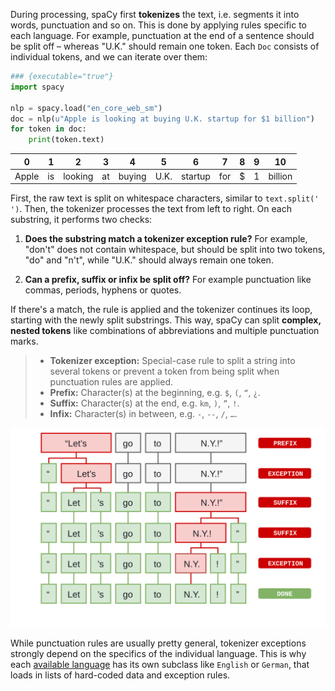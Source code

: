 During processing, spaCy first **tokenizes** the text, i.e. segments it into
words, punctuation and so on. This is done by applying rules specific to each
language. For example, punctuation at the end of a sentence should be split off
– whereas "U.K." should remain one token. Each `Doc` consists of individual
tokens, and we can iterate over them:

```python
### {executable="true"}
import spacy

nlp = spacy.load("en_core_web_sm")
doc = nlp(u"Apple is looking at buying U.K. startup for $1 billion")
for token in doc:
    print(token.text)
```

|   0   |  1  |    2    |  3  |   4    |  5   |    6    |  7  |  8  |  9  |   10    |
| :---: | :-: | :-----: | :-: | :----: | :--: | :-----: | :-: | :-: | :-: | :-----: |
| Apple | is  | looking | at  | buying | U.K. | startup | for | \$  |  1  | billion |

First, the raw text is split on whitespace characters, similar to
`text.split(' ')`. Then, the tokenizer processes the text from left to right. On
each substring, it performs two checks:

1. **Does the substring match a tokenizer exception rule?** For example, "don't"
   does not contain whitespace, but should be split into two tokens, "do" and
   "n't", while "U.K." should always remain one token.

2. **Can a prefix, suffix or infix be split off?** For example punctuation like
   commas, periods, hyphens or quotes.

If there's a match, the rule is applied and the tokenizer continues its loop,
starting with the newly split substrings. This way, spaCy can split **complex,
nested tokens** like combinations of abbreviations and multiple punctuation
marks.

> - **Tokenizer exception:** Special-case rule to split a string into several
>   tokens or prevent a token from being split when punctuation rules are
>   applied.
> - **Prefix:** Character(s) at the beginning, e.g. `$`, `(`, `“`, `¿`.
> - **Suffix:** Character(s) at the end, e.g. `km`, `)`, `”`, `!`.
> - **Infix:** Character(s) in between, e.g. `-`, `--`, `/`, `…`.

![Example of the tokenization process](../../images/tokenization.svg)

While punctuation rules are usually pretty general, tokenizer exceptions
strongly depend on the specifics of the individual language. This is why each
[available language](/usage/models#languages) has its own subclass like
`English` or `German`, that loads in lists of hard-coded data and exception
rules.
